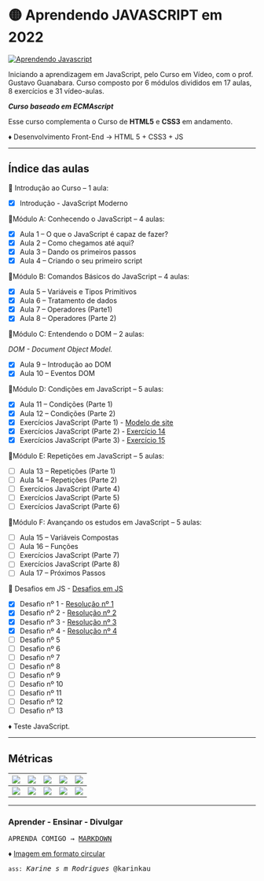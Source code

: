 #  🟡 Aprendendo JAVASCRIPT em 2022

[![Aprendendo Javascript](https://img.shields.io/badge/2022-Aprendendo_Javascript_com_o_Prof._Gustavo_Guanabara_pelo_Curso_em_Vídeo-gold?labelColor=darkred&logo=square&logoColor=red&logoWidth=20&style=flat-square)](https://www.cursoemvideo.com/curso/javascript/)
     
Iniciando a aprendizagem em JavaScript, pelo Curso em Vídeo, com o prof. Gustavo Guanabara. Curso composto por 6 módulos divididos em 17 aulas, 8 exercícios e 31 vídeo-aulas.

***Curso baseado em ECMAscript***

Esse curso complementa o Curso de **HTML5** e **CSS3** em andamento.

♦ Desenvolvimento Front-End → HTML 5 + CSS3 + JS  

___
 
## Índice das aulas

🌟 Introdução ao Curso – 1 aula:

- [x] Introdução - JavaScript Moderno 

🌟Módulo A: Conhecendo o JavaScript – 4 aulas:

- [x] Aula 1 – O que o JavaScript é capaz de fazer?
- [x] Aula 2 – Como chegamos até aqui?
- [x] Aula 3 – Dando os primeiros passos
- [x] Aula 4 – Criando o seu primeiro script

🌟Módulo B: Comandos Básicos do JavaScript – 4 aulas:

- [x] Aula 5 – Variáveis e Tipos Primitivos
- [x] Aula 6 – Tratamento de dados
- [x] Aula 7 – Operadores (Parte1)
- [x] Aula 8 – Operadores (Parte 2)

🌟Módulo C: Entendendo o DOM – 2 aulas:

*DOM - Document Object Model.*

- [x] Aula 9 – Introdução ao DOM
- [x] Aula 10 – Eventos DOM

🌟Módulo D: Condições em JavaScript – 5 aulas:

- [x] Aula 11 – Condições (Parte 1)
- [x] Aula 12 – Condições (Parte 2)
- [x] Exercícios JavaScript (Parte 1) - [Modelo de site](https://karinkau.github.io/javascript/exercicios/aula12ex/modelo/modelo.html)
- [x] Exercícios JavaScript (Parte 2) - [Exercício 14](https://karinkau.github.io/javascript/exercicios/aula12ex/ex014/modelo.html)
- [x] Exercícios JavaScript (Parte 3) - [Exercício 15](https://karinkau.github.io/javascript/exercicios/aula12ex/ex015/modelo.html)

🌟Módulo E: Repetições em JavaScript – 5 aulas:

- [ ] Aula 13 – Repetições (Parte 1)
- [ ] Aula 14 – Repetições (Parte 2)
- [ ] Exercícios JavaScript (Parte 4)
- [ ] Exercícios JavaScript (Parte 5)
- [ ] Exercícios JavaScript (Parte 6)

🌟Módulo F: Avançando os estudos em JavaScript – 5 aulas:

- [ ] Aula 15 – Variáveis Compostas
- [ ] Aula 16 – Funções
- [ ] Exercícios JavaScript (Parte 7)
- [ ] Exercícios JavaScript (Parte 8)
- [ ] Aula 17 – Próximos Passos

🌟 Desafios em JS - [Desafios em JS](https://karinkau.github.io/javascript/desafios-em-js.html)

- [x] Desafio nº 1 -  [Resolução nº 1](https://karinkau.github.io/javascript/desafios/1-desafio/desafio1.html)
- [x] Desafio nº 2 - [Resolução nº 2](https://karinkau.github.io/javascript/desafios/2-desafio/desafio2.html)
- [x] Desafio nº 3 - [Resolução nº 3](https://karinkau.github.io/javascript/desafios/3-desafio/desafio3.html)
- [x] Desafio nº 4 - [Resolução nº 4](https://karinkau.github.io/javascript/desafios/4-desafio/desafio4.html)
- [ ] Desafio nº 5
- [ ] Desafio nº 6
- [ ] Desafio nº 7
- [ ] Desafio nº 8
- [ ] Desafio nº 9
- [ ] Desafio nº 10
- [ ] Desafio nº 11
- [ ] Desafio nº 12
- [ ] Desafio nº 13

♦ Teste JavaScript.
___

## Métricas

<!--badges - emblemas-->
|<img src="https://img.shields.io/website?down_color=red&down_message=Desculpe!&label=Site&color=darkred&labelColor=ffff00&logo=javascript&logoColor=red&logoWidth=20&style=flat&up_color=blue&up_message=online&url=https://karinkau.github.io/javascript/"/>|<img src="https://img.shields.io/github/license/karinkau/javascript?label=Licenca&color=darkred&labelColor=ffff00&logo=github&logoColor=red&logoWidth=20&style=flat"/>|<img src="https://img.shields.io/github/watchers/karinkau/javascript?label=Observadores&color=darkred&labelColor=ffff00&logo=Odnoklassniki&logoColor=red&logoWidth=20&style=flat"/>|<img src="https://img.shields.io/github/stars/karinkau/javascript?label=Estrelas&color=darkred&labelColor=ffff00&logo=Codemagic&logoColor=red&logoWidth=20&style=flat"/>|<img src="https://img.shields.io/github/issues/karinkau/javascript?label=Issues&color=darkred&labelColor=ffff00&logo=Indeed&logoColor=red&logoWidth=20&style=flat"/>|
|:---:|:---:|:---:|:---:|:---:|
|<img src="https://img.shields.io/github/forks/karinkau/javascript?label=Forks&color=darkred&labelColor=ffff00&logo=Codeforces&logoColor=red&logoWidth=20&style=flat"/>|<img src="https://img.shields.io/github/issues-pr/karinkau/javascript?label=Pull+requests&color=darkred&labelColor=ffff00&logo=AdBlock&logoColor=red&logoWidth=20&style=flat"/> |<img src="https://img.shields.io/github/languages/code-size/karinkau/javascript?label=Volume+de+codigo&color=darkred&labelColor=ffff00&logo=CodeSandbox&logoColor=red&logoWidth=20&style=flat"/>|<img src="https://img.shields.io/github/commit-activity/y/karinkau/javascript?label=Commits+por+ano&color=darkred&labelColor=ffff00&logo=Intercom&logoColor=red&logoWidth=20&style=flat"/>|<img src="https://img.shields.io/github/repo-size/karinkau/javascript?label=Volume+do+repositorio&color=darkred&labelColor=ffff00&logo=CodePen&logoColor=red&logoWidth=20&style=flat"/>|

___

### Aprender - Ensinar - Divulgar

<kbd>APRENDA COMIGO → [MARKDOWN](https://github.com/karinkau/karinkau/blob/main/markdown.md#user-content-fn-note-7944a2dd9f6f6d9f067f2020848d982c)</kbd>

♦ [Imagem em formato circular](https://karinkau.github.io/javascript/exercicios/aula12ex/imagem-em-formato-circular.pdf)

<kbd>`ass:` *Karine s m Rodrigues* @karinkau</kbd>

